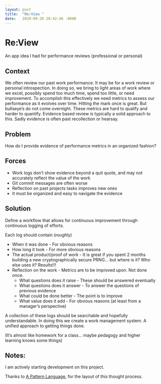 ```yaml
---
layout: post
title:  "Re:View "
date:   2020-09-26 20:42:46 -0600
---
```

# Re:View
An app idea I had for performance reviews (professional or personal)

## Context
We often review our past work performance. It may be for a work review or personal introspection. In doing so, we bring to light areas of work where we excel, possibly spend too much time, spend too little, or need improvement. To accomplish this effectively we need metrics to assess our performance as it evolves over time. Hitting the mark once is great. But bullseye’s do not come overnight. These metrics are hard to qualify and harder to quantify. Evidence based review is typically a solid approach to this. Sadly evidence is often past recollection or hearsay.

## Problem
How do I provide evidence of performance metrics in an organized fashion?

## Forces
* Work logs don’t show evidence beyond a quit quote, and may not accurately reflect the value of the work
* Git commit messages are often worse
* Reflection on past projects tasks improves new ones
* It must be organized and easy to navigate the evidence

## Solution
Define a workflow that allows for continuous improvement through continuous logging of efforts.

Each log should contain (roughly)
* When it was done - For obvious reasons
* How long it took - For more obvious reasons
* The actual product/proof of work - It is great if you spent 2 months building a new cryptographically secure PRNG... but where is it? Who else uses it? Results!!!
* Reflection on the work - Metrics are to be improved upon. Not done once.
    * What questions does it raise - These should be answered eventually
    * What questions does it answer - To answer the questions of previous evidence
    * What could be done better - The point is to improve
    * What value does it add - For obvious reasons (at least from a manager’s perspective)

A collection of these logs should be searchable and hopefully understandable. In doing this we create a work management system. A unified approach to getting things done. 

(It’s almost like homework for a class… maybe pedagogy and higher learning knows some things)


## Notes:
I am actively starting development on this project.

Thanks to [A Pattern Language][pattern-lang], for the layout of this thought process.

[pattern-lang]: http://www.patternlanguage.com/